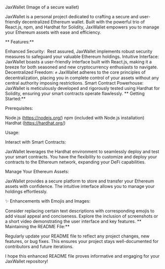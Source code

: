 JaxWallet   (Image of a secure wallet)

JaxWallet is a personal project dedicated to crafting a secure and user-friendly decentralized Ethereum wallet. Built with the powerful trio of React.js, npm, and Hardhat for Solidity, JaxWallet empowers you to manage your Ethereum assets with ease and efficiency.

** Features:**

Enhanced Security: ️ Rest assured, JaxWallet implements robust security measures to safeguard your valuable Ethereum holdings.
Intuitive Interface: ️ JaxWallet boasts a user-friendly interface built with React.js, making it a breeze for both seasoned and new cryptocurrency enthusiasts to navigate.
Decentralized Freedom: ✊ JaxWallet adheres to the core principles of decentralization, placing you in complete control of your assets without any central authority imposing restrictions.
Smart Contract Powerhouse: JaxWallet is meticulously developed and rigorously tested using Hardhat for Solidity, ensuring your smart contracts operate flawlessly.
** Getting Started:**

Prerequisites:

Node.js (https://nodejs.org/)
npm (included with Node.js installation)
Hardhat (https://hardhat.org/)


Usage:

Interact with Smart Contracts:

JaxWallet leverages the Hardhat environment to seamlessly deploy and test your smart contracts. You have the flexibility to customize and deploy your contracts to the Ethereum network, expanding your DeFi capabilities.

Manage Your Ethereum Assets:

JaxWallet provides a secure platform to store and transfer your Ethereum assets with confidence. The intuitive interface allows you to manage your holdings effortlessly.

✨ Enhancements with Emojis and Images:

Consider replacing certain text descriptions with corresponding emojis to add visual appeal and conciseness.
Explore the inclusion of screenshots or a short video demonstrating the user interface and key features.
** Maintaining the README File:**

Regularly update your README file to reflect any project changes, new features, or bug fixes. This ensures your project stays well-documented for contributors and future iterations.

I hope this enhanced README file proves informative and engaging for your JaxWallet repository!

